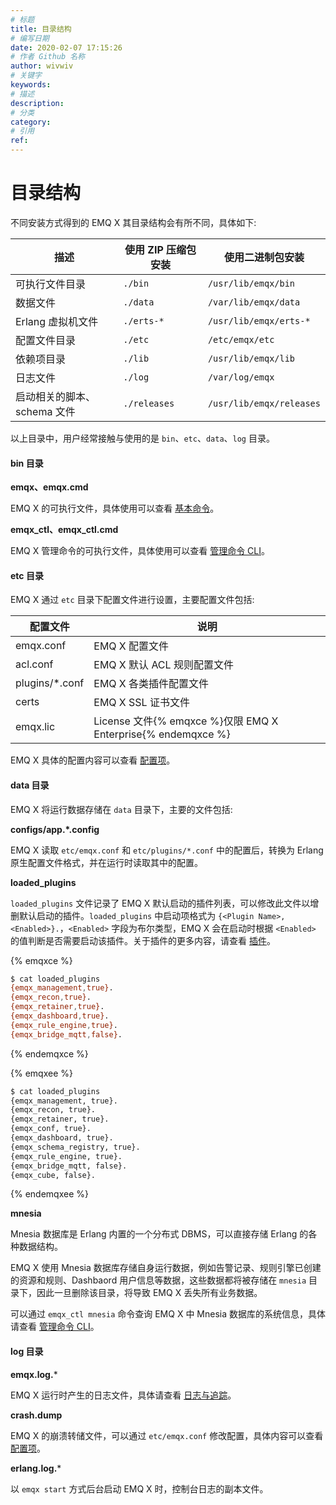 ```yaml
---
# 标题
title: 目录结构
# 编写日期
date: 2020-02-07 17:15:26
# 作者 Github 名称
author: wivwiv
# 关键字
keywords:
# 描述
description:
# 分类
category: 
# 引用
ref:
---
```


# 目录结构

不同安装方式得到的 EMQ X 其目录结构会有所不同，具体如下:

| 描述                        | 使用 ZIP 压缩包安装                 | 使用二进制包安装                  |
| --------------------------- | -------------------------------- | ----------------------------- |
| 可执行文件目录              | `./bin`                          | `/usr/lib/emqx/bin`           |
| 数据文件                    | `./data`                         | `/var/lib/emqx/data`          |
| Erlang 虚拟机文件           | `./erts-*`                       | `/usr/lib/emqx/erts-*`        |
| 配置文件目录                | `./etc`                          | `/etc/emqx/etc`               |
| 依赖项目录                  | `./lib`                          | `/usr/lib/emqx/lib`           |
| 日志文件                    | `./log`                          | `/var/log/emqx`               |
| 启动相关的脚本、schema 文件 | `./releases`                     | `/usr/lib/emqx/releases`      |


以上目录中，用户经常接触与使用的是 `bin`、`etc`、`data`、`log` 目录。

#### bin 目录

**emqx、emqx.cmd**

EMQ X 的可执行文件，具体使用可以查看 [基本命令](./command-line.md)。

**emqx_ctl、emqx_ctl.cmd**

EMQ X 管理命令的可执行文件，具体使用可以查看  [管理命令 CLI](../advanced/cli.md)。

#### etc 目录

EMQ X 通过 `etc` 目录下配置文件进行设置，主要配置文件包括:

| 配置文件           | 说明                      |
| -------------- | ------------------------- |
| emqx.conf      | EMQ X 配置文件  |
| acl.conf       | EMQ X 默认 ACL 规则配置文件 |
| plugins/*.conf | EMQ X 各类插件配置文件    |
| certs          | EMQ X SSL 证书文件       |
| emqx.lic      | License 文件{% emqxce %}仅限 EMQ X Enterprise{% endemqxce %}   |

EMQ X 具体的配置内容可以查看 [配置项](../configuration/configuration.md)。

#### data 目录

EMQ X 将运行数据存储在 `data` 目录下，主要的文件包括:

**configs/app.*.config**

EMQ X 读取 `etc/emqx.conf` 和 `etc/plugins/*.conf` 中的配置后，转换为 Erlang 原生配置文件格式，并在运行时读取其中的配置。

**loaded_plugins**

`loaded_plugins` 文件记录了 EMQ X 默认启动的插件列表，可以修改此文件以增删默认启动的插件。`loaded_plugins` 中启动项格式为 `{<Plugin Name>, <Enabled>}.`，`<Enabled>` 字段为布尔类型，EMQ X 会在启动时根据 `<Enabled>` 的值判断是否需要启动该插件。关于插件的更多内容，请查看 [插件](../advanced/plugins.md)。

{% emqxce %}
```bash
$ cat loaded_plugins
{emqx_management,true}.
{emqx_recon,true}.
{emqx_retainer,true}.
{emqx_dashboard,true}.
{emqx_rule_engine,true}.
{emqx_bridge_mqtt,false}.
```
{% endemqxce %}


{% emqxee %}
```bash
$ cat loaded_plugins
{emqx_management, true}.
{emqx_recon, true}.
{emqx_retainer, true}.
{emqx_conf, true}.
{emqx_dashboard, true}.
{emqx_schema_registry, true}.
{emqx_rule_engine, true}.
{emqx_bridge_mqtt, false}.
{emqx_cube, false}.
```
{% endemqxee %}

**mnesia**

Mnesia 数据库是 Erlang 内置的一个分布式 DBMS，可以直接存储 Erlang 的各种数据结构。

EMQ X 使用 Mnesia 数据库存储自身运行数据，例如告警记录、规则引擎已创建的资源和规则、Dashbaord 用户信息等数据，这些数据都将被存储在 `mnesia` 目录下，因此一旦删除该目录，将导致 EMQ X 丢失所有业务数据。

可以通过 `emqx_ctl mnesia` 命令查询 EMQ X 中 Mnesia 数据库的系统信息，具体请查看 [管理命令 CLI](../advanced/cli.md)。


#### log 目录

**emqx.log.***

EMQ X 运行时产生的日志文件，具体请查看 [日志与追踪](./log.md)。

**crash.dump**

EMQ X 的崩溃转储文件，可以通过 `etc/emqx.conf` 修改配置，具体内容可以查看 [配置项](../configuration/configuration.md)。

**erlang.log.***

以 `emqx start` 方式后台启动 EMQ X 时，控制台日志的副本文件。
    